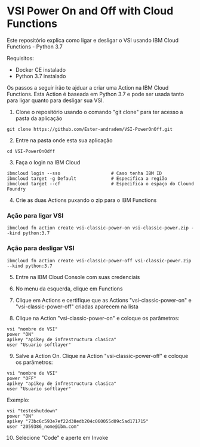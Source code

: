 # VSI Power On and Off with Cloud Functions
Este repositório explica como ligar e desligar o VSI usando IBM Cloud Functions - Python 3.7

Requisitos:
- Docker CE instalado
- Python 3.7 instalado




Os passos a seguir irão te ajduar a criar uma Action na IBM Cloud Functions. 
Esta Action é baseada em Python 3.7 e pode ser usada tanto para ligar quanto para desligar sua VSI.


1. Clone o repositório usando o comando "git clone" para ter acesso a pasta da aplicação
````shel
git clone https://github.com/Ester-andradem/VSI-PowerOnOff.git
````

2. Entre na pasta onde esta sua aplicação
````shel
cd VSI-PowerOnOdff
````

3. Faça o login na IBM Cloud
````shel
ibmcloud login --sso                   # Caso tenha IBM ID
ibmcloud target -g Default             # Especifica a região
ibmcloud target --cf                   # Especifica o espaço do Clound Foundry
````

4. Crie as duas Actions puxando o zip para o IBM Functions

### Ação para ligar VSI
```shel
ibmcloud fn action create vsi-classic-power-on vsi-classic-power.zip --kind python:3.7
```

### Ação para desligar VSI
```shel
ibmcloud fn action create vsi-classic-power-off vsi-classic-power.zip --kind python:3.7
```

5. Entre na IBM Cloud Console com suas credenciais

6. No menu da esquerda, clique em Functions

7. Clique em Actions e certifique que as Actions "vsi-classic-power-on" e "vsi-classic-power-off" criadas aparecem na lista 

8. Clique na Action "vsi-classic-power-on" e coloque os parâmetros:
```shel
vsi "nombre de VSI"
power "ON"
apikey "apikey de infrestructura clasica"
user "Usuario softlayer"
```

9. Salve a Action On. Clique na Action "vsi-classic-power-off" e coloque os parâmetros:
```shel
vsi "nombre de VSI"
power "OFF"
apikey "apikey de infrestructura clasica"
user "Usuario softlayer"
```

Exemplo:
```shel
vsi "testeshutdown"
power "ON"
apikey "73bc6c593e7ef22d38edb204c060055d09c5ad171715"
user "2059386_nome@ibm.com"
```

10. Selecione "Code" e aperte em Invoke

